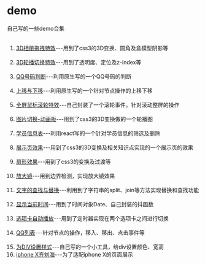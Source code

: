 # demo
自己写的一些demo合集
<ol>
    <li><a target="_blank" href="https://ifecoder.github.io/demo/3D%E7%9B%B8%E5%86%8C%E6%8B%96%E6%8B%BD%E7%89%B9%E6%95%88/3D%E7%9B%B8%E5%86%8C%E6%8B%96%E6%8B%BD%E7%89%B9%E6%95%88.html">3D相册拖拽特效</a>---用到了css3的3D变换、圆角及盒模型阴影等</li>
    <li><a target="_blank" href="https://ifecoder.github.io/demo/3D%E8%BD%AE%E6%92%AD%E5%88%87%E6%8D%A2%E7%89%B9%E6%95%88/3D%E8%BD%AE%E6%92%AD%E5%88%87%E6%8D%A2.html">3D轮播切换特效</a>---用到了透明度、定位及z-index等</li>
    <li><a target="_blank" href="https://ifecoder.github.io/demo/QQ%E5%8F%B7%E7%A0%81%E5%88%A4%E6%96%AD/QQ%E5%8F%B7%E7%A0%81%E5%88%A4%E6%96%AD.html">QQ号码判断</a>---利用原生写的一个QQ号码的判断</li>
    <li><a target="_blank" href="https://ifecoder.github.io/demo/%E4%B8%8A%E7%A7%BB%E4%B8%8E%E4%B8%8B%E7%A7%BB/%E8%A1%8C%E4%B8%8E%E8%A1%8C%E5%88%87%E6%8D%A2-%E6%9C%89%E8%BF%90%E5%8A%A8%E6%95%88%E6%9E%9C-%E4%B8%8D%E8%83%BD%E5%BE%AA%E7%8E%AF%E5%88%87%E6%8D%A2.html">上移与下移</a>---利用原生写的一个针对节点操作的上移下移</li>
    <li><a target="_blank" href="https://ifecoder.github.io/demo/%E5%85%A8%E5%B1%8F%E9%BC%A0%E6%A0%87%E6%BB%9A%E8%BD%AE%E7%89%B9%E6%95%88/%E5%85%A8%E5%B1%8F%E9%BC%A0%E6%A0%87%E6%BB%9A%E8%BD%AE%E7%89%B9%E6%95%88.html">全屏鼠标滚轮特效</a>---自己封装了一个滚轮事件，针对滚动整屏的操作</li>
    <li><a target="_blank" href="https://ifecoder.github.io/demo/%E5%9B%BE%E7%89%87%E5%88%87%E6%8D%A2-%E5%8A%A8%E7%94%BB%E7%89%88/%E5%9B%BE%E7%89%87%E5%88%87%E6%8D%A2.html">图片切换-动画版</a>---用到了css3的3D变换做的一个轮播图</li>
    <li><a target="_blank" href="https://ifecoder.github.io/demo/%E5%AD%A6%E5%91%98%E4%BF%A1%E6%81%AF%E8%A1%A8/react-index.html">学员信息表</a>---利用react写的一个针对学员信息的筛选及删除</li>
    <li><a target="_blank" href="https://ifecoder.github.io/demo/%E5%B1%95%E7%A4%BA%E9%A1%B5%E6%95%88%E6%9E%9C/%E5%B1%95%E7%A4%BA%E9%A1%B5.html">展示页效果</a>---用到了css3的3D变换及相关知识点实现的一个展示页的效果</li>
    <li><a target="_blank" href="https://ifecoder.github.io/demo/%E6%89%87%E5%BD%A2%E6%95%88%E6%9E%9C/%E6%89%87%E5%BD%A2.html">扇形效果</a>---用到了css3的变换及过渡等</li>
    <li><a target="_blank" href="https://ifecoder.github.io/demo/%E6%94%BE%E5%A4%A7%E9%95%9C/%E6%94%BE%E5%A4%A7%E9%95%9C.html">放大镜</a>---用到边界检测，实现放大镜效果</li>
    <li><a target="_blank" href="https://ifecoder.github.io/demo/%E6%96%87%E5%AD%97%E7%9A%84%E6%9F%A5%E6%89%BE%E4%B8%8E%E6%9B%BF%E6%8D%A2/%E6%96%87%E5%AD%97%E7%9A%84%E6%9F%A5%E6%89%BE%E5%92%8C%E6%9B%BF%E6%8D%A2.html">文字的查找与替换</a>---利用到了字符串的split、join等方法实现替换和查找功能</li>
    <li><a target="_blank" href="https://ifecoder.github.io/demo/%E6%98%BE%E7%A4%BA%E5%BD%93%E5%89%8D%E6%97%B6%E9%97%B4/%E6%98%BE%E7%A4%BA%E6%97%B6%E9%97%B4--%E5%9B%BE%E7%89%87%E6%8A%96%E5%8A%A8.html">显示当前时间</a>---用到了时间对象Date、自己封装的抖函数</li>
    <li><a target="_blank" href="https://ifecoder.github.io/demo/%E9%80%89%E9%A1%B9%E5%8D%A1%E8%87%AA%E5%8A%A8%E6%92%AD%E6%94%BE/%E9%80%89%E9%A1%B9%E5%8D%A1-%E8%87%AA%E5%8A%A8%E6%92%AD%E6%94%BE-%E8%87%AA%E5%8A%A8%E5%88%87%E6%8D%A2.html">选项卡自动播放</a>---用到了定时器实现在两个选项卡之间进行切换</li>
    <li><a target="_blank" href="https://ifecoder.github.io/demo/QQ%E5%88%97%E8%A1%A8.html">QQ列表</a>---针对节点的操作，移入、移出、点击事件等</li>
    <li><a target="_blank" href="https://ifecoder.github.io/demo/%E4%B8%BADIV%E8%AE%BE%E7%BD%AE%E6%A0%B7%E5%BC%8F.html">为DIV设置样式</a>---自己写的一个小工具，给div设置颜色、宽高</li> 
 	<li><a target="_blank" href="http://www.yupei.xyz/demo/iphone X齐刘海/iphone X齐刘海">iphone X齐刘海</a>---为了适配iphone X的页面展示</li> 
</ol>
